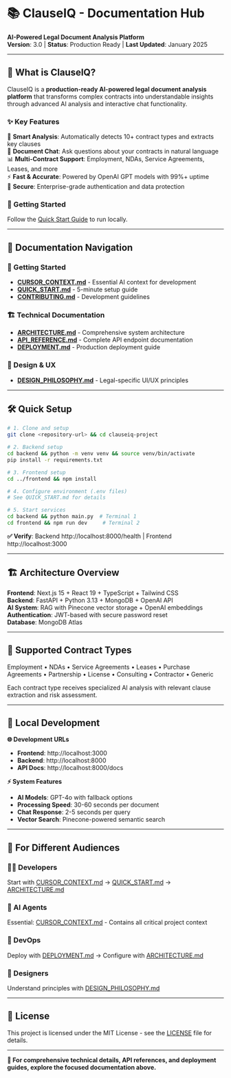 # 📚 ClauseIQ - Documentation Hub

**AI-Powered Legal Document Analysis Platform**  
**Version**: 3.0 | **Status**: Production Ready | **Last Updated**: January 2025

---

## 🎯 **What is ClauseIQ?**

ClauseIQ is a **production-ready AI-powered legal document analysis platform** that transforms complex contracts into understandable insights through advanced AI analysis and interactive chat functionality.

### **✨ Key Features**

🧠 **Smart Analysis**: Automatically detects 10+ contract types and extracts key clauses  
💬 **Document Chat**: Ask questions about your contracts in natural language  
📊 **Multi-Contract Support**: Employment, NDAs, Service Agreements, Leases, and more  
⚡ **Fast & Accurate**: Powered by OpenAI GPT models with 99%+ uptime  
🔐 **Secure**: Enterprise-grade authentication and data protection

### **🚀 Getting Started**

Follow the [Quick Start Guide](../README.md#quick-start) to run locally.

---

## 📖 **Documentation Navigation**

### **🚀 Getting Started**
- **[CURSOR_CONTEXT.md](CURSOR_CONTEXT.md)** - Essential AI context for development
- **[QUICK_START.md](QUICK_START.md)** - 5-minute setup guide
- **[CONTRIBUTING.md](CONTRIBUTING.md)** - Development guidelines

### **🏗️ Technical Documentation**
- **[ARCHITECTURE.md](ARCHITECTURE.md)** - Comprehensive system architecture
- **[API_REFERENCE.md](API_REFERENCE.md)** - Complete API endpoint documentation
- **[DEPLOYMENT.md](DEPLOYMENT.md)** - Production deployment guide

### **🎨 Design & UX**
- **[DESIGN_PHILOSOPHY.md](DESIGN_PHILOSOPHY.md)** - Legal-specific UI/UX principles

---

## 🛠️ **Quick Setup**

```bash
# 1. Clone and setup
git clone <repository-url> && cd clauseiq-project

# 2. Backend setup
cd backend && python -m venv venv && source venv/bin/activate
pip install -r requirements.txt

# 3. Frontend setup
cd ../frontend && npm install

# 4. Configure environment (.env files)
# See QUICK_START.md for details

# 5. Start services
cd backend && python main.py  # Terminal 1
cd frontend && npm run dev     # Terminal 2
```

**✅ Verify**: Backend http://localhost:8000/health | Frontend http://localhost:3000

---

## 🏗️ **Architecture Overview**

**Frontend**: Next.js 15 + React 19 + TypeScript + Tailwind CSS  
**Backend**: FastAPI + Python 3.13 + MongoDB + OpenAI API  
**AI System**: RAG with Pinecone vector storage + OpenAI embeddings  
**Authentication**: JWT-based with secure password reset  
**Database**: MongoDB Atlas

---

## 💼 **Supported Contract Types**

Employment • NDAs • Service Agreements • Leases • Purchase Agreements • Partnership • License • Consulting • Contractor • Generic

Each contract type receives specialized AI analysis with relevant clause extraction and risk assessment.

---

## 🚀 **Local Development**

**🌐 Development URLs**
- **Frontend**: http://localhost:3000
- **Backend**: http://localhost:8000
- **API Docs**: http://localhost:8000/docs

**⚡ System Features**
- **AI Models**: GPT-4o with fallback options
- **Processing Speed**: 30-60 seconds per document
- **Chat Response**: 2-5 seconds per query
- **Vector Search**: Pinecone-powered semantic search

---

## 🤝 **For Different Audiences**

### **👨‍💻 Developers**
Start with [CURSOR_CONTEXT.md](CURSOR_CONTEXT.md) → [QUICK_START.md](QUICK_START.md) → [ARCHITECTURE.md](ARCHITECTURE.md)

### **🤖 AI Agents**
Essential: [CURSOR_CONTEXT.md](CURSOR_CONTEXT.md) - Contains all critical project context

### **🚀 DevOps**
Deploy with [DEPLOYMENT.md](DEPLOYMENT.md) → Configure with [ARCHITECTURE.md](ARCHITECTURE.md)

### **🎨 Designers**
Understand principles with [DESIGN_PHILOSOPHY.md](DESIGN_PHILOSOPHY.md)

---

## 📄 **License**

This project is licensed under the MIT License - see the [LICENSE](../LICENSE) file for details.

---

**🎯 For comprehensive technical details, API references, and deployment guides, explore the focused documentation above.**

